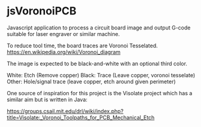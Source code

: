 # jsVoronoiPCB
Javascript application to process a circuit board image and output G-code suitable for laser engraver or similar machine.

To reduce tool time, the board traces are Voronoi Tesselated. 
https://en.wikipedia.org/wiki/Voronoi_diagram

The image
is expected to be black-and-white with an optional third color.

White: Etch (Remove copper)
Black: Trace (Leave copper, voronoi tesselate)
Other: Hole/signal trace  (leave copper, etch around given perimeter)

One source of inspiration for this project is the Visolate project which has
a similar aim but is written in Java:

https://groups.csail.mit.edu/drl/wiki/index.php?title=Visolate:_Voronoi_Toolpaths_for_PCB_Mechanical_Etch

